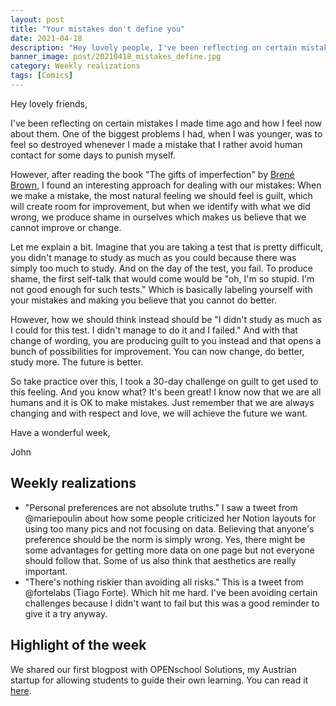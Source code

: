 ```yaml
---
layout: post
title: "Your mistakes don't define you"
date: 2021-04-18
description: "Hey lovely people, I've been reflecting on certain mistakes I made time ago and how I feel now about them. One of the biggest probl..."
banner_image: post/20210418_mistakes_define.jpg
category: Weekly realizations
tags: [Comics]
---
```


Hey lovely friends,

I've been reflecting on certain mistakes I made time ago and how I feel now about them. One of the biggest problems I had, when I was younger, was to feel so destroyed whenever I made a mistake that I rather avoid human contact for some days to punish myself.

However, after reading the book "The gifts of imperfection" by [Brené Brown](https://brenebrown.com/), I found an interesting approach for dealing with our mistakes: When we make a mistake, the most natural feeling we should feel is guilt, which will create room for improvement, but when we identify with what we did wrong, we produce shame in ourselves which makes us believe that we cannot improve or change.

Let me explain a bit. Imagine that you are taking a test that is pretty difficult, you didn't manage to study as much as you could because there was simply too much to study. And on the day of the test, you fail. To produce shame, the first self-talk that would come would be "oh, I'm so stupid. I'm not good enough for such tests." Which is basically labeling yourself with your mistakes and making you believe that you cannot do better.

However, how we should think instead should be "I didn't study as much as I could for this test. I didn't manage to do it and I failed." And with that change of wording, you are producing guilt to you instead and that opens a bunch of possibilities for improvement. You can now change, do better, study more. The future is better.

So take practice over this, I took a 30-day challenge on guilt to get used to this feeling. And you know what? It's been great! I know now that we are all humans and it is OK to make mistakes. Just remember that we are always changing and with respect and love, we will achieve the future we want.

Have a wonderful week,

John

## Weekly realizations

- "Personal preferences are not absolute truths." I saw a tweet from @mariepoulin about how some people criticized her Notion layouts for using too many pics and not focusing on data. Believing that anyone's preference should be the norm is simply wrong. Yes, there might be some advantages for getting more data on one page but not everyone should follow that. Some of us also think that aesthetics are really important.
- "There's nothing riskier than avoiding all risks." This is a tweet from @fortelabs (Tiago Forte). Which hit me hard. I've been avoiding certain challenges because I didn't want to fail but this was a good reminder to give it a try anyway.

## Highlight of the week

We shared our first blogpost with OPENschool Solutions, my Austrian startup for allowing students to guide their own learning. You can read it [here](https://www.openschoolsolutions.com/update/2021/03/01/our-first-beta-update.html).
